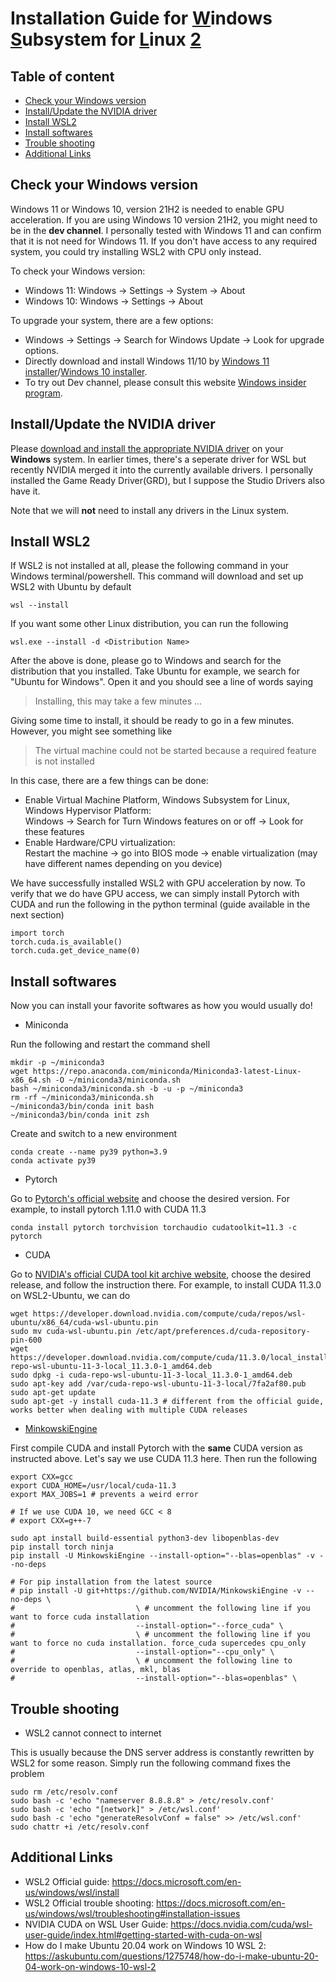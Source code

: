 # Installation Guide for <ins>W</ins>indows <ins>S</ins>ubsystem for <ins>L</ins>inux <ins>2</ins>

## Table of content

- [Check your Windows version](#windows)
- [Install/Update the NVIDIA driver](#driver)
- [Install WSL2](#wsl)
- [Install softwares](#software)
- [Trouble shooting](#shoot)
- [Additional Links](#link)

  
## Check your Windows version <a id="windows">
  
Windows 11 or Windows 10, version 21H2 is needed to enable GPU acceleration. If you are using Windows 10 version 21H2, you might need to be in the **dev channel**. I personally tested with Windows 11 and can confirm that it is not need for Windows 11. If you don't have access to any required system, you could try installing WSL2 with CPU only instead.
  
To check your Windows version: 
  
- Windows 11: Windows -> Settings -> System -> About
- Windows 10: Windows -> Settings -> About
  
To upgrade your system, there are a few options:
  
- Windows -> Settings -> Search for Windows Update -> Look for upgrade options.
- Directly download and install Windows 11/10 by [Windows 11 installer](https://www.microsoft.com/software-download/windows11)/[Windows 10 installer](https://www.microsoft.com/en-us/software-download/windows10).
- To try out Dev channel, please consult this website [Windows insider program](https://docs.microsoft.com/en-us/windows-insider/get-started).
  
## Install/Update the NVIDIA driver <a id="driver">
  
Please [download and install the appropriate NVIDIA driver](https://www.nvidia.com/download/index.aspx) on your **Windows** system. In earlier times, there's a seperate driver for WSL but recently NVIDIA merged it into the currently available drivers. I personally installed the Game Ready Driver(GRD), but I suppose the Studio Drivers also have it. 
  
Note that we will **not** need to install any drivers in the Linux system.
  
## Install WSL2 <a id="wsl">
  
If WSL2 is not installed at all, please the following command in your Windows terminal/powershell. This command will download and set up WSL2 with Ubuntu by default
```
wsl --install
```
If you want some other Linux distribution, you can run the following 
```
wsl.exe --install -d <Distribution Name>
```
After the above is done, please go to Windows and search for the distribution that you installed. Take Ubuntu for example, we search for "Ubuntu for Windows". Open it and you should see a line of words saying
  

> Installing, this may take a few minutes ...
  
Giving some time to install, it should be ready to go in a few minutes. However, you might see something like
  
> The virtual machine could not be started because a required feature is not installed
  
In this case, there are a few things can be done:
- Enable Virtual Machine Platform, Windows Subsystem for Linux, Windows Hypervisor Platform: <br>Windows -> Search for Turn Windows features on or off -> Look for these features
- Enable Hardware/CPU virtualization:<br>Restart the machine -> go into BIOS mode -> enable virtualization (may have different names depending on you device)
  
We have successfully installed WSL2 with GPU acceleration by now. To verify that we do have GPU access, we can simply install Pytorch with CUDA and run the following in the python terminal (guide available in the next section)
```
import torch
torch.cuda.is_available()
torch.cuda.get_device_name(0)
```
  
  
## Install softwares <a id="software">
  
Now you can install your favorite softwares as how you would usually do! 
  
- Miniconda
  
Run the following and restart the command shell
```
mkdir -p ~/miniconda3
wget https://repo.anaconda.com/miniconda/Miniconda3-latest-Linux-x86_64.sh -O ~/miniconda3/miniconda.sh
bash ~/miniconda3/miniconda.sh -b -u -p ~/miniconda3
rm -rf ~/miniconda3/miniconda.sh
~/miniconda3/bin/conda init bash
~/miniconda3/bin/conda init zsh
```
Create and switch to a new environment
```
conda create --name py39 python=3.9
conda activate py39
```
  
- Pytorch
  
Go to [Pytorch's official website](https://pytorch.org/get-started/locally/) and choose the desired version. For example, to install pytorch 1.11.0 with CUDA 11.3
```
conda install pytorch torchvision torchaudio cudatoolkit=11.3 -c pytorch
```

- CUDA

Go to [NVIDIA's official CUDA tool kit archive website](https://developer.nvidia.com/cuda-toolkit-archive), choose the desired release, and follow the instruction there. For example, to install CUDA 11.3.0 on WSL2-Ubuntu, we can do
```
wget https://developer.download.nvidia.com/compute/cuda/repos/wsl-ubuntu/x86_64/cuda-wsl-ubuntu.pin
sudo mv cuda-wsl-ubuntu.pin /etc/apt/preferences.d/cuda-repository-pin-600
wget https://developer.download.nvidia.com/compute/cuda/11.3.0/local_installers/cuda-repo-wsl-ubuntu-11-3-local_11.3.0-1_amd64.deb
sudo dpkg -i cuda-repo-wsl-ubuntu-11-3-local_11.3.0-1_amd64.deb
sudo apt-key add /var/cuda-repo-wsl-ubuntu-11-3-local/7fa2af80.pub
sudo apt-get update
sudo apt-get -y install cuda-11.3 # different from the official guide, works better when dealing with multiple CUDA releases
```

- [MinkowskiEngine](https://github.com/NVIDIA/MinkowskiEngine)
  
First compile CUDA and install Pytorch with the **same** CUDA version as instructed above. Let's say we use CUDA 11.3 here. Then run the following
```
export CXX=gcc
export CUDA_HOME=/usr/local/cuda-11.3
export MAX_JOBS=1 # prevents a weird error
  
# If we use CUDA 10, we need GCC < 8
# export CXX=g++-7
  
sudo apt install build-essential python3-dev libopenblas-dev
pip install torch ninja
pip install -U MinkowskiEngine --install-option="--blas=openblas" -v --no-deps
  
# For pip installation from the latest source
# pip install -U git+https://github.com/NVIDIA/MinkowskiEngine -v --no-deps \
#                           \ # uncomment the following line if you want to force cuda installation
#                           --install-option="--force_cuda" \
#                           \ # uncomment the following line if you want to force no cuda installation. force_cuda supercedes cpu_only
#                           --install-option="--cpu_only" \
#                           \ # uncomment the following line to override to openblas, atlas, mkl, blas
#                           --install-option="--blas=openblas" \
```
  
  
## Trouble shooting <a id="shoot">
- WSL2 cannot connect to internet
  
This is usually because the DNS server address is constantly rewritten by WSL2 for some reason. Simply run the following command fixes the problem
```
sudo rm /etc/resolv.conf
sudo bash -c 'echo "nameserver 8.8.8.8" > /etc/resolv.conf'
sudo bash -c 'echo "[network]" > /etc/wsl.conf'
sudo bash -c 'echo "generateResolvConf = false" >> /etc/wsl.conf'
sudo chattr +i /etc/resolv.conf
```
  
## Additional Links <a id="link">
- WSL2 Official guide: https://docs.microsoft.com/en-us/windows/wsl/install 
- WSL2 Official trouble shooting: https://docs.microsoft.com/en-us/windows/wsl/troubleshooting#installation-issues 
- NVIDIA CUDA on WSL User Guide: https://docs.nvidia.com/cuda/wsl-user-guide/index.html#getting-started-with-cuda-on-wsl
- How do I make Ubuntu 20.04 work on Windows 10 WSL 2: https://askubuntu.com/questions/1275748/how-do-i-make-ubuntu-20-04-work-on-windows-10-wsl-2
